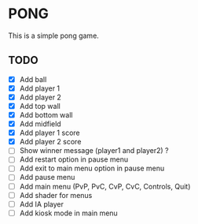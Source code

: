 # PONG

This is a simple pong game.

## TODO

- [x] Add ball
- [x] Add player 1
- [x] Add player 2
- [x] Add top wall
- [x] Add bottom wall
- [x] Add midfield
- [x] Add player 1 score
- [x] Add player 2 score
- [ ] Show winner message (player1 and player2) ?
- [ ] Add restart option in pause menu
- [ ] Add exit to main menu option in pause menu
- [ ] Add pause menu
- [ ] Add main menu (PvP, PvC, CvP, CvC, Controls, Quit)
- [ ] Add shader for menus
- [ ] Add IA player
- [ ] Add kiosk mode in main menu
